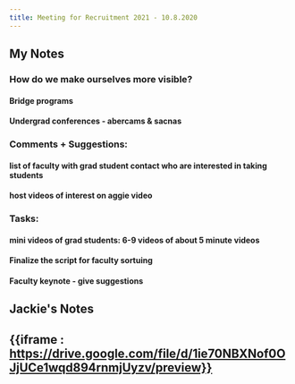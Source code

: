 ```yaml
---
title: Meeting for Recruitment 2021 - 10.8.2020
---
```


## **My Notes**
### How do we make ourselves more visible?
#### Bridge programs

#### Undergrad conferences - abercams & sacnas 

### Comments + Suggestions:
#### list of faculty with grad student contact who are interested in taking students

#### host videos of interest on aggie video

### Tasks:
#### mini videos of grad students: 6-9 videos of about 5 minute videos 

#### Finalize the script for faculty sortuing

#### Faculty keynote - give suggestions

#### 

## 

## **Jackie's Notes**

## {{iframe : https://drive.google.com/file/d/1ie70NBXNof0OJjUCe1wqd894rnmjUyzv/preview}}

## 
